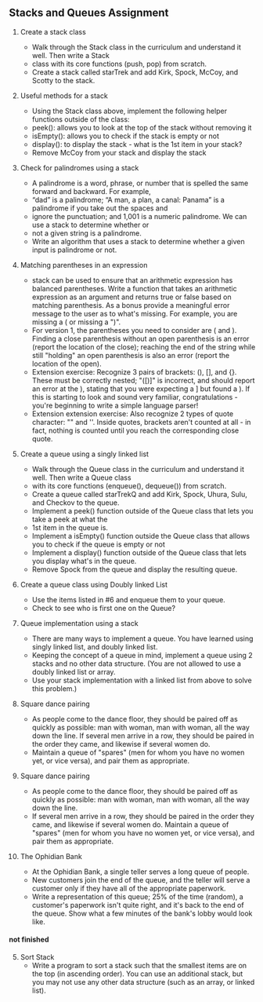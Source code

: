 ## Stacks and Queues Assignment

1. Create a stack class
    - Walk through the Stack class in the curriculum and understand it well. Then write a Stack
    - class with its core functions (push, pop) from scratch.
    - Create a stack called starTrek and add Kirk, Spock, McCoy, and Scotty to the stack.
2. Useful methods for a stack
    - Using the Stack class above, implement the following helper functions outside of the class:
    - peek(): allows you to look at the top of the stack without removing it
    - isEmpty(): allows you to check if the stack is empty or not
    - display(): to display the stack - what is the 1st item in your stack?
    - Remove McCoy from your stack and display the stack
3. Check for palindromes using a stack
    - A palindrome is a word, phrase, or number that is spelled the same forward and backward. For example,
    - “dad” is a palindrome; “A man, a plan, a canal: Panama” is a palindrome if you take out the spaces and
    - ignore the punctuation; and 1,001 is a numeric palindrome. We can use a stack to determine whether or
    - not a given string is a palindrome.
    - Write an algorithm that uses a stack to determine whether a given input is palindrome or not.
4. Matching parentheses in an expression
    - stack can be used to ensure that an arithmetic expression has balanced parentheses. Write a function that takes an arithmetic expression as an argument and returns true or false based on matching parenthesis. As a bonus provide a meaningful error message to the user as to what's missing. For example, you are missing a ( or missing a ")".
    - For version 1, the parentheses you need to consider are ( and ). Finding a close parenthesis without an open parenthesis is an error (report the location of the close); reaching the end of the string while still "holding" an open parenthesis is also an error (report the location of the open).
    - Extension exercise: Recognize 3 pairs of brackets: (), [], and {}. These must be correctly nested; "([)]" is incorrect, and should report an error at the ), stating that you were expecting a ] but found a ). If this is starting to look and sound very familiar, congratulations - you're beginning to write a simple language parser!
    - Extension extension exercise: Also recognize 2 types of quote character: "" and ''. Inside quotes, brackets aren't counted at all - in fact, nothing is counted until you reach the corresponding close quote.

5. Create a queue using a singly linked list
    - Walk through the Queue class in the curriculum and understand it well. Then write a Queue class
    - with its core functions (enqueue(), dequeue()) from scratch.
    - Create a queue called starTrekQ and add Kirk, Spock, Uhura, Sulu, and Checkov to the queue.
    - Implement a peek() function outside of the Queue class that lets you take a peek at what the
    - 1st item in the queue is.
    - Implement a isEmpty() function outside the Queue class that allows you to check if the queue is empty or not
    - Implement a display() function outside of the Queue class that lets you display what's in the queue.
    - Remove Spock from the queue and display the resulting queue.
6. Create a queue class using Doubly linked List
    - Use the items listed in #6 and enqueue them to your queue.
    - Check to see who is first one on the Queue?
7. Queue implementation using a stack
    - There are many ways to implement a queue. You have learned using singly linked list, and doubly linked list.
    - Keeping the concept of a queue in mind, implement a queue using 2 stacks and no other data structure. (You are not allowed to use a doubly linked list or array.
    - Use your stack implementation with a linked list from above to solve this problem.)
8. Square dance pairing
    - As people come to the dance floor, they should be paired off as quickly as possible: man with woman, man with woman, all the way down the line. If several men arrive in a row, they should be paired in the order they came, and likewise if several women do.
    - Maintain a queue of "spares" (men for whom you have no women yet, or vice versa), and pair them as appropriate.
9. Square dance pairing
    - As people come to the dance floor, they should be paired off as quickly as possible: man with woman, man with woman, all the way down the line. 
    - If several men arrive in a row, they should be paired in the order they came, and likewise if several women do. Maintain a queue of "spares" (men for whom you have no women yet, or vice versa), and pair them as appropriate.
10. The Ophidian Bank
    - At the Ophidian Bank, a single teller serves a long queue of people. 
    - New customers join the end of the queue, and the teller will serve a customer only if they have all of the appropriate paperwork. 
    - Write a representation of this queue; 25% of the time (random), a customer's paperwork isn't quite right, and it's back to the end of the queue. Show what a few minutes of the bank's lobby would look like.
#### not finished
   
5. Sort Stack
    - Write a program to sort a stack such that the smallest items are on the top (in ascending order). You can use an additional stack, but you may not use any other data structure (such as an array, or linked list).

